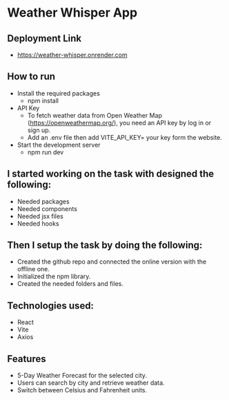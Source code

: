 # Weather Whisper App

## Deployment Link
- https://weather-whisper.onrender.com

## How to run
- Install the required packages
    - npm install
- API Key
    - To fetch weather data from Open Weather Map (https://openweathermap.org/), you need an API key by log in or sign up.
    - Add an .env file then add VITE_API_KEY= your key form the website.
- Start the development server
    - npm run dev

## I started working on the task with designed the following:
- Needed packages
- Needed components
- Needed jsx files
- Needed hooks

## Then I setup the task by doing the following:
- Created the github repo and connected the online version with the offline one.
- Initialized the npm library.
- Created the needed folders and files.

## Technologies used:
- React
- Vite
- Axios

## Features
- 5-Day Weather Forecast for the selected city.
- Users can search by city and retrieve weather data.
- Switch between Celsius and Fahrenheit units.